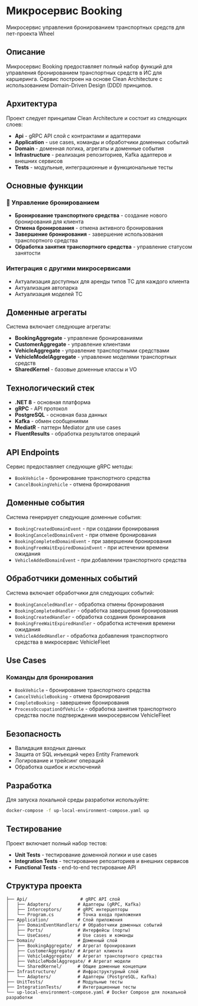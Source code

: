 # Микросервис Booking

Микросервис управления бронированием транспортных средств для пет-проекта Wheel

## Описание

Микросервис Booking предоставляет полный набор функций для управления бронированием транспортных средств в ИС для каршеринга. Сервис построен на основе Clean Architecture с использованием Domain-Driven Design (DDD) принципов.

## Архитектура

Проект следует принципам Clean Architecture и состоит из следующих слоев:

- **Api** - gRPC API слой с контрактами и адаптерами
- **Application** - use cases, команды и обработчики доменных событий
- **Domain** - доменная логика, агрегаты и доменные события
- **Infrastructure** - реализация репозиториев, Kafka адаптеров и внешних сервисов
- **Tests** - модульные, интеграционные и функциональные тесты

## Основные функции

### 🚗 Управление бронированием
- **Бронирование транспортного средства** - создание нового бронирования для клиента
- **Отмена бронирования** - отмена активного бронирования
- **Завершение бронирования** - завершение использования транспортного средства
- **Обработка занятия транспортного средства** - управление статусом занятости

### Интеграция с другими микросервисами
- Актуализация доступных для аренды типов ТС для каждого клиента
- Актуализация автопарка
- Актуализация моделей ТС

## Доменные агрегаты

Система включает следующие агрегаты:
- **BookingAggregate** - управление бронированиями
- **CustomerAggregate** - управление клиентами
- **VehicleAggregate** - управление транспортными средствами
- **VehicleModelAggregate** - управление моделями транспортных средств
- **SharedKernel** - базовые доменные классы и VO

## Технологический стек

- **.NET 8** - основная платформа
- **gRPC** - API протокол
- **PostgreSQL** - основная база данных
- **Kafka** - обмен сообщениями
- **MediatR** - паттерн Mediator для use cases
- **FluentResults** - обработка результатов операций

## API Endpoints

Сервис предоставляет следующие gRPC методы:

- `BookVehicle` - бронирование транспортного средства
- `CancelBookingVehicle` - отмена бронирования

## Доменные события

Система генерирует следующие доменные события:
- `BookingCreatedDomainEvent` - при создании бронирования
- `BookingCanceledDomainEvent` - при отмене бронирования
- `BookingCompletedDomainEvent` - при завершении бронирования
- `BookingFreeWaitExpiredDomainEvent` - при истечении времени ожидания
- `VehicleAddedDomainEvent` - при добавлении транспортного средства

## Обработчики доменных событий

Система включает обработчики для следующих событий:
- `BookingCanceledHandler` - обработка отмены бронирования
- `BookingCompletedHandler` - обработка завершения бронирования
- `BookingCreatedHandler` - обработка создания бронирования
- `BookingFreeWaitExpiredHandler` - обработка истечения времени ожидания
- `VehicleAddedHandler` - обработка добавления транспортного средства в микросервис VehicleFleet

## Use Cases

### Команды для бронирования
- `BookVehicle` - бронирование транспортного средства
- `CancelVehicleBooking` - отмена бронирования
- `CompleteBooking` - завершение бронирования
- `ProcessOccupationOfVehicle` - обработка занятия транспортного средства после подтверждения микросервисом VehicleFleet


## Безопасность

- Валидация входных данных
- Защита от SQL инъекций через Entity Framework
- Логирование и трейсинг операций
- Обработка ошибок и исключений

## Разработка

Для запуска локальной среды разработки используйте:
```bash
docker-compose -f up-local-environment-compose.yaml up
```
## Тестирование

Проект включает полный набор тестов:
- **Unit Tests** - тестирование доменной логики и use cases
- **Integration Tests** - тестирование репозиториев и внешних сервисов
- **Functional Tests** - end-to-end тестирование API

## Структура проекта

```
├── Api/                    # gRPC API слой
│   ├── Adapters/          # Адаптеры (gRPC, Kafka)
│   ├── Interceptors/      # gRPC интерцепторы
│   └── Program.cs         # Точка входа приложения
├── Application/           # Слой приложения
│   ├── DomainEventHandlers/ # Обработчики доменных событий
│   ├── Ports/             # Интерфейсы (порты)
│   └── UseCases/          # Use cases и команды
├── Domain/                # Доменный слой
│   ├── BookingAggregate/  # Агрегат бронирования
│   ├── CustomerAggregate/ # Агрегат клиента
│   ├── VehicleAggregate/  # Агрегат транспортного средства
│   ├── VehicleModelAggregate/ # Агрегат модели
│   └── SharedKernel/      # Общие доменные концепции
├── Infrastructure/        # Инфраструктурный слой
│   └── Adapters/          # Адаптеры (PostgreSQL, Kafka)
├── UnitTests/             # Модульные тесты
├── IntegrationTests/      # Интеграционные тесты
└── up-local-environment-compose.yaml # Docker Compose для локальной разработки
```